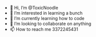 - 👋 Hi, I’m @ToxicNoodle
- 👀 I’m interested in learning a bunch
- 🌱 I’m currently learning how to code
- 💞️ I’m looking to collaborate on anything
- 📫 How to reach me 3372245431

<!---
ToxicNoodle/ToxicNoodle is a ✨ special ✨ repository because its `README.md` (this file) appears on your GitHub profile.
You can click the Preview link to take a look at your changes.
--->
